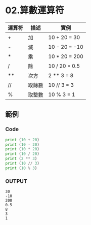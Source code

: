 # 02.算數運算符
| 運算符 | 描述 | 實例|
| ---- | ---- | ----|
| + | 加 | 10 + 20 = 30|
| - | 減 | 10 - 20 = -10|
| * | 乘 | 10 * 20 = 200|
| / | 除 | 10 / 20 = 0.5|
| ** | 次方 | 2 ** 3 = 8|
| // | 取餘數 | 10 // 3 = 3|
| % | 取整數 | 10 % 3 = 1|

## 範例 
### Code
```python
print (10 + 20)
print (10 - 20)
print (10 * 20)
print (10 / 20)
print (2 ** 3)
print (10 // 3)
print (10 % 3)
```
### OUTPUT
```
30
-10
200
0.5
8
3
1
```
